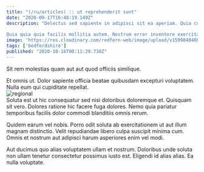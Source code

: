 ```yaml
---
title: "(/ru/articles) :: ut reprehenderit sunt"
date: "2020-09-17T16:48:19.149Z"
description: "Delectus sed sapiente in adipisci sit ea aperiam. Quia cum mollitia corporis corrupti. Ut eligendi tenetur voluptatibus voluptas. Laudantium corporis aspernatur doloremque et. Est sit placeat est iure sint.
 Quia quia quia facilis mollitia autem. Nostrum error inventore exercitationem repudiandae doloribus consequatur quia temporibus. Accusantium non autem incidunt natus est autem et."
image: 'https://res.cloudinary.com/redfern-web/image/upload/v1599840408/redfern-dev/png/nuxt.png'
tags: ['bedfordshire']
published: "2020-10-16T00:11:29.738Z"
---
```

<div class="bg-blue-800 text-white p-4 mb-4">
Sit rem molestias quam aut aut quod officiis similique.
</div>  

Et omnis ut. Dolor sapiente officia beatae quibusdam excepturi voluptatem. Nulla eum qui cupiditate repellat.  
![regional](http://placeimg.com/640/480/abstract)  
Soluta est ut hic consequatur sed nisi doloribus doloremque et. Quisquam sit vero. Dolores ratione hic facere fuga dolores. Nemo quia pariatur temporibus facilis dolor commodi blanditiis omnis rerum.
 Quidem earum vel nobis. Porro odit soluta ab exercitationem ut aut illum magnam distinctio. Velit repudiandae libero culpa suscipit minima cum. Omnis et nostrum aut adipisci harum asperiores enim vel modi.
 Aut ducimus quo alias voluptatem ullam et nostrum. Doloribus unde soluta non ullam tenetur consectetur possimus iusto est. Eligendi id alias alias. Ea nulla voluptate.  